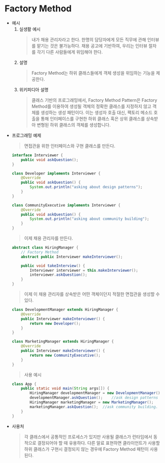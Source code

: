 # Factory Method

* 예시
   1. 실생활 예시
      > 내가 채용 관리자라고 한다. 한명의 담당자에게 모든 직무에 관해 인터뷰를 맡기는 것은 불가능하다. 채용 공고에 기반하여, 우리는 인터뷰 절차를 각기 다른 사람들에게 위임해야 한다.
   2. 설명
      > Factory Method는 하위 클래스들에게 객체 생성을 위임하는 기능을 제공한다.
   3. 위키피디아 설명
      > 클래스 기반의 프로그래밍에서, Factory Method Pattern은 Factory Method를 이용하여 생성될 객체의 정확한 클래스를 지정하지 않고 객체를 생성하는 생성 패턴이다. 이는 생성자 호출 대신, 팩토리 메소드 호출을 통해 인터페이스를 구현한 하위 클래스 혹은 상위 클래스를 상속받아 변형된 하위 클래스의 객체를 생성합니다.
* 프로그래밍 예제
   > 면접관을 위한 인터페이스와 구현 클래스를 만든다.
   ```java
   interface Interviewer {
       public void askQuestion();
   }

   class Developer implements Interviewer {
       @Override
       public void askQuestion() {
           System.out.println("asking about design patterns");
       }
   }

   class CommunityExecutive implements Interviewer {
       @Override
       public void askQuestion() {
           System.out.println("asking about community building");
       }
   }
   ```
   > 이제 채용 관리자를 만든다.
   ```java
   abstract class HiringManager {
       // Factory Method
       abstract public Interviewer makeInterviewer();

       public void takeInterview() {
           Interviewer interviewer = this.makeInterviewer();
           interviewer.askQuestion();
       }
   }
   ```
   > 이제 이 채용 관리자를 상속받은 어떤 객체이던지 적절한 면접관을 생성할 수 있다.
   ```java
   class DevelopmentManager extends HiringManager {
       @Override
       public Interviewer makeInterviewer() {
           return new Developer();
       }
   }

   class MarketingManager extends HiringManager {
       @Override
       public Interviewer makeInterviewer() {
           return new CommunityExecutive();
       }
   }
   ```
   > 사용 예시
   ```java
   class App {
       public static void main(String args[]) {
           HiringManager developmentManager = new DevelopmentManager();
           developmentManager.askQuestion();    //ask design patterns
           HiringManager marketingManager = new MarketingManager();
           marketingManager.askQuestion();  //ask community building.
       }
   }
   ```
* 사용처
   > 각 클래스에서 공통적인 프로세스가 있지만 사용될 클래스가 런타임에서 동적으로 결정되어야 할 때 유용하다. 다른 말료 표현하면 클라이언트가 사용할 하위 클래스가 구현시 결정되지 않는 경우에 Factory Method 패턴이 사용된다.